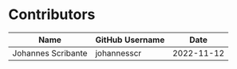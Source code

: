 # Contributors

| Name               | GitHub Username | Date       |
|--------------------|-----------------|------------|
| Johannes Scribante | johannesscr     | 2022-11-12 |